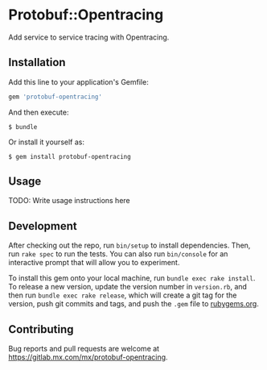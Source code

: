 # Protobuf::Opentracing

Add service to service tracing with Opentracing.

## Installation

Add this line to your application's Gemfile:

```ruby
gem 'protobuf-opentracing'
```

And then execute:

    $ bundle

Or install it yourself as:

    $ gem install protobuf-opentracing

## Usage

TODO: Write usage instructions here

## Development

After checking out the repo, run `bin/setup` to install dependencies. Then, run
`rake spec` to run the tests. You can also run `bin/console` for an interactive
prompt that will allow you to experiment.

To install this gem onto your local machine, run `bundle exec rake install`. To
release a new version, update the version number in `version.rb`, and then run
`bundle exec rake release`, which will create a git tag for the version, push
git commits and tags, and push the `.gem` file to
[rubygems.org](https://rubygems.org).

## Contributing

Bug reports and pull requests are welcome at
https://gitlab.mx.com/mx/protobuf-opentracing.
